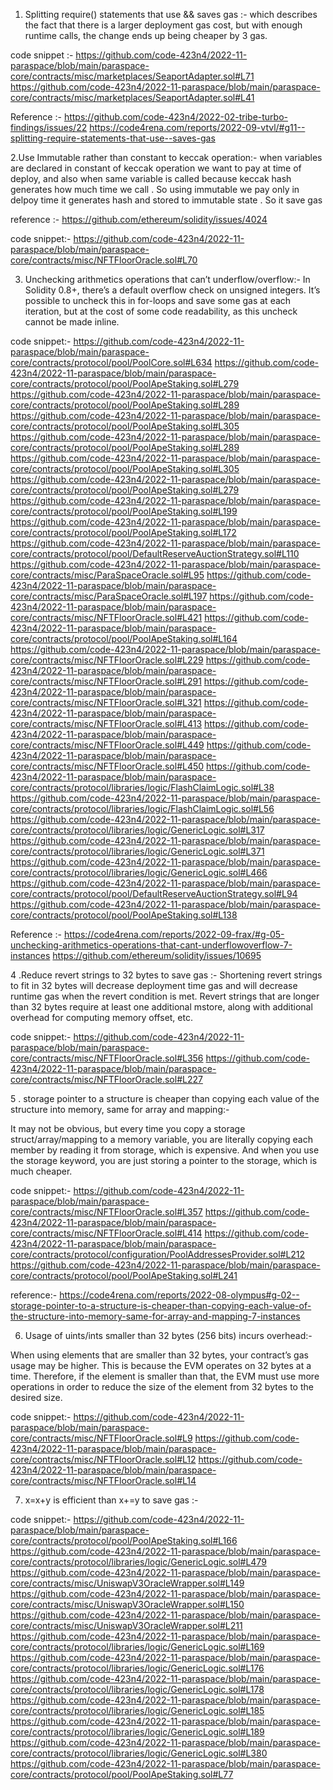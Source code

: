 1. Splitting require() statements that use && saves gas :-
which describes the fact that there is a larger deployment gas cost, but with enough runtime calls, the change ends up being cheaper by 3 gas.

code snippet :- 
https://github.com/code-423n4/2022-11-paraspace/blob/main/paraspace-core/contracts/misc/marketplaces/SeaportAdapter.sol#L71
https://github.com/code-423n4/2022-11-paraspace/blob/main/paraspace-core/contracts/misc/marketplaces/SeaportAdapter.sol#L41


Reference :-
https://github.com/code-423n4/2022-02-tribe-turbo-findings/issues/22
https://code4rena.com/reports/2022-09-vtvl/#g11--splitting-require-statements-that-use--saves-gas

2.Use Immutable rather than constant to keccak operation:-
when variables are declared in constant of keccak operation we want to pay at time of deploy, and also when same variable is called because keccak hash generates how much time we call . So using immutable we pay only in delpoy time it generates hash and stored to immutable state . So it save gas

reference :-
https://github.com/ethereum/solidity/issues/4024

code snippet:- 
https://github.com/code-423n4/2022-11-paraspace/blob/main/paraspace-core/contracts/misc/NFTFloorOracle.sol#L70

3. Unchecking arithmetics operations that can’t underflow/overflow:-
In Solidity 0.8+, there’s a default overflow check on unsigned integers. It’s possible to uncheck this in for-loops and save some gas at each iteration, but at the cost of some code readability, as this uncheck cannot be made inline.

code snippet:-
https://github.com/code-423n4/2022-11-paraspace/blob/main/paraspace-core/contracts/protocol/pool/PoolCore.sol#L634
https://github.com/code-423n4/2022-11-paraspace/blob/main/paraspace-core/contracts/protocol/pool/PoolApeStaking.sol#L279
https://github.com/code-423n4/2022-11-paraspace/blob/main/paraspace-core/contracts/protocol/pool/PoolApeStaking.sol#L289
https://github.com/code-423n4/2022-11-paraspace/blob/main/paraspace-core/contracts/protocol/pool/PoolApeStaking.sol#L305
https://github.com/code-423n4/2022-11-paraspace/blob/main/paraspace-core/contracts/protocol/pool/PoolApeStaking.sol#L289
https://github.com/code-423n4/2022-11-paraspace/blob/main/paraspace-core/contracts/protocol/pool/PoolApeStaking.sol#L305
https://github.com/code-423n4/2022-11-paraspace/blob/main/paraspace-core/contracts/protocol/pool/PoolApeStaking.sol#L279
https://github.com/code-423n4/2022-11-paraspace/blob/main/paraspace-core/contracts/protocol/pool/PoolApeStaking.sol#L199
https://github.com/code-423n4/2022-11-paraspace/blob/main/paraspace-core/contracts/protocol/pool/PoolApeStaking.sol#L172
https://github.com/code-423n4/2022-11-paraspace/blob/main/paraspace-core/contracts/protocol/pool/DefaultReserveAuctionStrategy.sol#L110
https://github.com/code-423n4/2022-11-paraspace/blob/main/paraspace-core/contracts/misc/ParaSpaceOracle.sol#L95
https://github.com/code-423n4/2022-11-paraspace/blob/main/paraspace-core/contracts/misc/ParaSpaceOracle.sol#L197
https://github.com/code-423n4/2022-11-paraspace/blob/main/paraspace-core/contracts/misc/NFTFloorOracle.sol#L421
https://github.com/code-423n4/2022-11-paraspace/blob/main/paraspace-core/contracts/protocol/pool/PoolApeStaking.sol#L164
https://github.com/code-423n4/2022-11-paraspace/blob/main/paraspace-core/contracts/misc/NFTFloorOracle.sol#L229
https://github.com/code-423n4/2022-11-paraspace/blob/main/paraspace-core/contracts/misc/NFTFloorOracle.sol#L291
https://github.com/code-423n4/2022-11-paraspace/blob/main/paraspace-core/contracts/misc/NFTFloorOracle.sol#L321
https://github.com/code-423n4/2022-11-paraspace/blob/main/paraspace-core/contracts/misc/NFTFloorOracle.sol#L413
https://github.com/code-423n4/2022-11-paraspace/blob/main/paraspace-core/contracts/misc/NFTFloorOracle.sol#L449
https://github.com/code-423n4/2022-11-paraspace/blob/main/paraspace-core/contracts/misc/NFTFloorOracle.sol#L450
https://github.com/code-423n4/2022-11-paraspace/blob/main/paraspace-core/contracts/protocol/libraries/logic/FlashClaimLogic.sol#L38
https://github.com/code-423n4/2022-11-paraspace/blob/main/paraspace-core/contracts/protocol/libraries/logic/FlashClaimLogic.sol#L56
https://github.com/code-423n4/2022-11-paraspace/blob/main/paraspace-core/contracts/protocol/libraries/logic/GenericLogic.sol#L317
https://github.com/code-423n4/2022-11-paraspace/blob/main/paraspace-core/contracts/protocol/libraries/logic/GenericLogic.sol#L371
https://github.com/code-423n4/2022-11-paraspace/blob/main/paraspace-core/contracts/protocol/libraries/logic/GenericLogic.sol#L466
https://github.com/code-423n4/2022-11-paraspace/blob/main/paraspace-core/contracts/protocol/pool/DefaultReserveAuctionStrategy.sol#L94
https://github.com/code-423n4/2022-11-paraspace/blob/main/paraspace-core/contracts/protocol/pool/PoolApeStaking.sol#L138


Reference :-
https://code4rena.com/reports/2022-09-frax/#g-05-unchecking-arithmetics-operations-that-cant-underflowoverflow-7-instances
https://github.com/ethereum/solidity/issues/10695

4 .Reduce revert strings to 32 bytes  to save gas :-
Shortening revert strings to fit in 32 bytes will decrease deployment time gas and will decrease runtime gas when the revert condition is met.
Revert strings that are longer than 32 bytes require at least one additional mstore, along with additional overhead for computing memory offset, etc.

code snippet:-
https://github.com/code-423n4/2022-11-paraspace/blob/main/paraspace-core/contracts/misc/NFTFloorOracle.sol#L356
https://github.com/code-423n4/2022-11-paraspace/blob/main/paraspace-core/contracts/misc/NFTFloorOracle.sol#L227

5 .  storage pointer to a structure is cheaper than copying each value of the structure into memory, same for array and mapping:-

It may not be obvious, but every time you copy a storage struct/array/mapping to a memory variable, you are literally copying each member by reading it from storage, which is expensive. And when you use the storage keyword, you are just storing a pointer to the storage, which is much cheaper.

code snippet:-
https://github.com/code-423n4/2022-11-paraspace/blob/main/paraspace-core/contracts/misc/NFTFloorOracle.sol#L357
https://github.com/code-423n4/2022-11-paraspace/blob/main/paraspace-core/contracts/misc/NFTFloorOracle.sol#L414
https://github.com/code-423n4/2022-11-paraspace/blob/main/paraspace-core/contracts/protocol/configuration/PoolAddressesProvider.sol#L212
https://github.com/code-423n4/2022-11-paraspace/blob/main/paraspace-core/contracts/protocol/pool/PoolApeStaking.sol#L241

reference:-
https://code4rena.com/reports/2022-08-olympus#g-02--storage-pointer-to-a-structure-is-cheaper-than-copying-each-value-of-the-structure-into-memory-same-for-array-and-mapping-7-instances

6. Usage of uints/ints smaller than 32 bytes (256 bits) incurs overhead:-

When using elements that are smaller than 32 bytes, your contract’s gas usage may be higher. This is because the EVM operates on 32 bytes at a time. Therefore, if the element is smaller than that, the EVM must use more operations in order to reduce the size of the element from 32 bytes to the desired size.

code snippet:-
https://github.com/code-423n4/2022-11-paraspace/blob/main/paraspace-core/contracts/misc/NFTFloorOracle.sol#L9
https://github.com/code-423n4/2022-11-paraspace/blob/main/paraspace-core/contracts/misc/NFTFloorOracle.sol#L12
https://github.com/code-423n4/2022-11-paraspace/blob/main/paraspace-core/contracts/misc/NFTFloorOracle.sol#L14

7. x=x+y is efficient than x+=y to save gas :-

code snippet:-
https://github.com/code-423n4/2022-11-paraspace/blob/main/paraspace-core/contracts/protocol/pool/PoolApeStaking.sol#L166
https://github.com/code-423n4/2022-11-paraspace/blob/main/paraspace-core/contracts/protocol/libraries/logic/GenericLogic.sol#L479
https://github.com/code-423n4/2022-11-paraspace/blob/main/paraspace-core/contracts/misc/UniswapV3OracleWrapper.sol#L149
https://github.com/code-423n4/2022-11-paraspace/blob/main/paraspace-core/contracts/misc/UniswapV3OracleWrapper.sol#L150
https://github.com/code-423n4/2022-11-paraspace/blob/main/paraspace-core/contracts/misc/UniswapV3OracleWrapper.sol#L211
https://github.com/code-423n4/2022-11-paraspace/blob/main/paraspace-core/contracts/protocol/libraries/logic/GenericLogic.sol#L169
https://github.com/code-423n4/2022-11-paraspace/blob/main/paraspace-core/contracts/protocol/libraries/logic/GenericLogic.sol#L176
https://github.com/code-423n4/2022-11-paraspace/blob/main/paraspace-core/contracts/protocol/libraries/logic/GenericLogic.sol#L178
https://github.com/code-423n4/2022-11-paraspace/blob/main/paraspace-core/contracts/protocol/libraries/logic/GenericLogic.sol#L185
https://github.com/code-423n4/2022-11-paraspace/blob/main/paraspace-core/contracts/protocol/libraries/logic/GenericLogic.sol#L189
https://github.com/code-423n4/2022-11-paraspace/blob/main/paraspace-core/contracts/protocol/libraries/logic/GenericLogic.sol#L380
https://github.com/code-423n4/2022-11-paraspace/blob/main/paraspace-core/contracts/protocol/pool/PoolApeStaking.sol#L77
